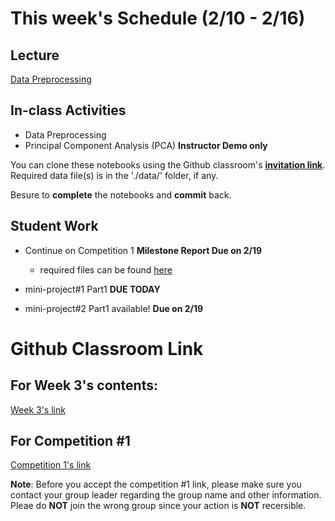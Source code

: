 # This week's Schedule (2/10 - 2/16)

## Lecture
[Data Preprocessing](https://docs.google.com/presentation/d/1cBurMjouka1DtNUtaEmzN2mzHmnzyv7kziRGmSCQNfI/edit?usp=sharing)

## In-class Activities
+ Data Preprocessing
+ Principal Component Analysis (PCA) __Instructor Demo only__

You can clone these notebooks using the Github classroom's __[invitation link](https://classroom.github.com/a/Hvm7m16b)__.
Required data file(s) is in the './data/' folder, if any.

Besure to __complete__ the notebooks and __commit__ back.

## Student Work
+ Continue on Competition 1 __Milestone Report Due on 2/19__
  + required files can be found [here](https://github.com/fairfield-university-ba545/2019-Competition1)

+ mini-project#1 Part1  __DUE TODAY__
+ mini-project#2 Part1 available! __Due on 2/19__

# Github Classroom Link 
## For Week 3's contents:
[Week 3's link](https://classroom.github.com/a/Hvm7m16b)

## For Competition #1
[Competition 1's link](https://classroom.github.com/g/HQnhVutE)

__Note__: Before you accept the competition #1 link, please make sure you contact your group leader regarding the group name and other information. Pleae do __NOT__ join the wrong group since your action is __NOT__ recersible.

